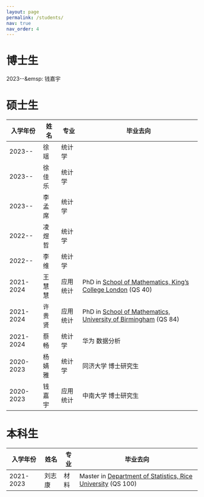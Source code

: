 ```yaml
---
layout: page
permalink: /students/
nav: true
nav_order: 4
---
```


# 博士生
2023--&emsp: 钱嘉宇

# 硕士生
| 入学年份  | 姓名  | 专业     | 毕业去向 |
|---------|-----|--------|-------------------------------------------------|
| 2023--  | 徐  瑶 | 统计学   |  |
| 2023--  | 徐佳乐 | 统计学   |  |
| 2023--  | 李孟席 | 统计学   |  |
| 2022--  | 凌煜哲 | 统计学   |  |
| 2022--  | 李  维 | 统计学   |  |
| 2021-2024 | 王慧慧 | 应用统计 | PhD in [School of Mathematics, King’s College London](https://www.kcl.ac.uk/mathematics) (QS 40) |
| 2021-2024 | 许贵贤 | 应用统计 | PhD in [School of Mathematics, University of Birmingham](https://www.birmingham.ac.uk/schools/mathematics) (QS 84) |
| 2021-2024 | 蔡  畅 | 统计学   | 华为 数据分析 |
| 2020-2023 | 杨婧雅 | 统计学   | 同济大学 博士研究生 |
| 2020-2023 | 钱嘉宇 | 应用统计 | 中南大学 博士研究生 |


# 本科生
| 入学年份  | 姓名  | 专业 | 毕业去向 |
|---------|-----|----|--------------------------------------------------------------|
| 2021-2023 | 刘志康 | 材料 |Master in [Department of Statistics, Rice University](https://statistics.rice.edu/) (QS 100) |

